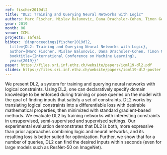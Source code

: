 ```yaml
---
ref: fischer2019dl2
title: "DL2: Training and Querying Neural Networks with Logic"
authors: Marc Fischer, Mislav Balunovic, Dana Drachsler-Cohen, Timon Gehr, Ce Zhang, Martin Vechev
year: 2019
month: 06
venue: ICML
projects: safeai
bibtex: '@inproceedings{fischer2019dl2,
  title={DL2: Training and Querying Neural Networks with Logic},
  author={Marc Fischer, Mislav Balunovic, Dana Drachsler-Cohen, Timon Gehr, Ce Zhang, Martin Vechev},
  booktitle={International Conference on Machine Learning},
  year={2019}}'
paper: https://files.sri.inf.ethz.ch/website/papers/icml19-dl2.pdf
slides: https://files.sri.inf.ethz.ch/website/papers/icml19-dl2-poster.pdf
---
```


<meta property="og:image" content="https://www.sri.inf.ethz.ch/assets/images/dl2_poster.png" />

We present DL2, a system for training and querying neural networks with logical constraints. Using DL2, one can declaratively specify domain knowledge to be enforced during training or pose queries on the model with the goal of finding inputs that satisfy a set of constraints. DL2 works by translating logical constraints into a differentiable loss with desirable mathematical properties, then minimized with standard gradient-based methods. We evaluate DL2 by training networks with interesting constraints in unsupervised, semi-supervised and supervised settings. Our experimental evaluation demonstrates that DL2 is both, more expressive than prior approaches combining logic and neural networks, and its resulting loss is better suited for optimization. Further, we show that for a number of queries, DL2 can find the desired inputs within seconds (even for large models such as ResNet-50 on ImageNet).
